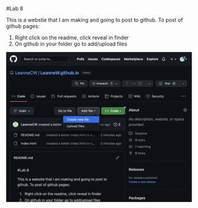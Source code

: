 #Lab 8

This is a webstie that I am making and going to post to github. To post of github pages:

1. Right click on the readme, click reveal in finder
2. On github in your folder go to add/upload files

![screen shot of github pages](README_images/vscodescreenshot.png)